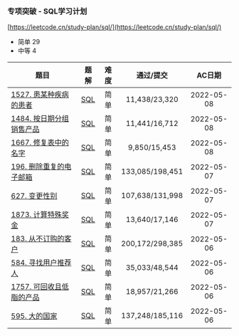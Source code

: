 ### 专项突破 - SQL学习计划

[https://leetcode.cn/study-plan/sql/](https://leetcode.cn/study-plan/sql/)

- 简单 29
- 中等 4

<!--| []() | [SQL]() |  |  | 2022-05- | -->

| 题目 | 题解 | 难度 | 通过/提交 | AC日期 |
|----|----|:----:|:----:|:----:|
| [1527. 患某种疾病的患者](https://leetcode.cn/problems/patients-with-a-condition/) | [SQL](1527.%20患某种疾病的患者.sql) | 简单 | 11,438/23,320 | 2022-05-08 |
| [1484. 按日期分组销售产品](https://leetcode.cn/problems/group-sold-products-by-the-date/) | [SQL](1484.%20按日期分组销售产品.sql) | 简单 | 11,441/16,712 | 2022-05-08 |
| [1667. 修复表中的名字](https://leetcode.cn/problems/fix-names-in-a-table/) | [SQL](1667.%20修复表中的名字.sql) | 简单 | 9,850/15,453 | 2022-05-08 |
| [196. 删除重复的电子邮箱](https://leetcode.cn/problems/delete-duplicate-emails/) | [SQL](196.%20删除重复的电子邮箱.sql) | 简单 | 133,085/198,451 | 2022-05-07 |
| [627. 变更性别](https://leetcode.cn/problems/swap-salary/) | [SQL](627.%20变更性别.sql) | 简单 | 107,638/131,998 | 2022-05-07 |
| [1873. 计算特殊奖金](https://leetcode.cn/problems/calculate-special-bonus/) | [SQL](1873.%20计算特殊奖金.sql) | 简单 | 13,640/17,146 | 2022-05-07 |
| [183. 从不订购的客户](https://leetcode.cn/problems/customers-who-never-order/) | [SQL](183.%20从不订购的客户.sql) | 简单 | 200,172/298,385 | 2022-05-06 |
| [584. 寻找用户推荐人](https://leetcode.cn/problems/find-customer-referee/) | [SQL](584.%20寻找用户推荐人.sql) | 简单 | 35,033/48,544 | 2022-05-06 |
| [1757. 可回收且低脂的产品](https://leetcode.cn/problems/recyclable-and-low-fat-products/) | [SQL](1757.%20可回收且低脂的产品.sql) | 简单 | 18,957/21,266 | 2022-05-06 |
| [595. 大的国家](https://leetcode.cn/problems/big-countries/) | [SQL](595.%20大的国家.sql) | 简单 | 137,248/185,116 | 2022-05-06 |